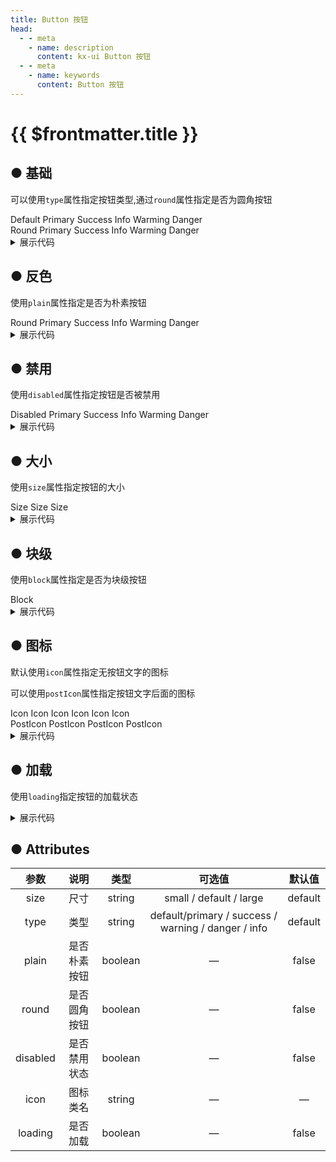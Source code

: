 ```yaml
--- 
title: Button 按钮
head:
  - - meta
    - name: description
      content: kx-ui Button 按钮
  - - meta
    - name: keywords
      content: Button 按钮
---
```


# {{ $frontmatter.title }}
## ● 基础

可以使用`type`属性指定按钮类型,通过`round`属性指定是否为圆角按钮
<div class="borderBox">
<div class="k-row">
<k-button type="default">Default</k-button>
<k-button type="primary">Primary</k-button>
<k-button type="success">Success</k-button>
<k-button type="info">Info</k-button>
<k-button type="warming">Warming</k-button>
<k-button type="danger">Danger</k-button>
</div>
<div class="k-row">
    <k-button type="default" round>Round</k-button>
    <k-button type="primary" round>Primary</k-button>
    <k-button type="success" round>Success</k-button>
    <k-button type="info" round>Info</k-button>
    <k-button type="warming" round>Warming</k-button>
    <k-button type="danger" round>Danger</k-button>
</div>
<div class="k-row">
<k-button type="default" icon="k-icon-shezhi-xianxing"></k-button>
<k-button type="default" icon="k-icon-address_book_line"></k-button>
<k-button type="default" icon="k-icon-search_line"></k-button>
<k-button type="default" icon="k-icon-volume_mute_line"></k-button>
<k-button type="default" icon="k-icon-star_line"></k-button>
<k-button type="default" icon="k-icon-shop_line"></k-button>
</div>
</div>

<details>
<summary class="pre-code-tag">展示代码</summary>

  ```vue
  <template>
      <k-button type="default">Default</k-button>
      <k-button type="primary">Primary</k-button>
      <k-button type="success">Success</k-button>
      <k-button type="info">Info</k-button>
      <k-button type="warming">Warming</k-button>
      <k-button type="danger">Danger</k-button>

      <k-button type="default" round>Round</k-button>
      <k-button type="primary" round>Primary</k-button>
      <k-button type="success" round>Success</k-button>
      <k-button type="info" round>Info</k-button>
      <k-button type="warming" round>Warming</k-button>
      <k-button type="danger" round>Danger</k-button>
  
      <k-button type="default" icon="k-icon-shezhi-xianxing"></k-button>
      <k-button type="default" icon="k-icon-address_book_line"></k-button>
      <k-button type="default" icon="k-icon-search_line"></k-button>
      <k-button type="default" icon="k-icon-volume_mute_line"></k-button>
      <k-button type="default" icon="k-icon-star_line"></k-button>
      <k-button type="default" icon="k-icon-shop_line"></k-button>
  </template>
  ```
</details>


## ● 反色

使用`plain`属性指定是否为朴素按钮

<div class="borderBox">
        <div class="k-row">
            <k-button type="default" round plain>Round</k-button>
            <k-button type="primary" round plain>Primary</k-button>
            <k-button type="success" round plain>Success</k-button>
            <k-button type="info" round plain>Info</k-button>
            <k-button type="warming" round plain>Warming</k-button>
            <k-button type="danger" round plain>Danger</k-button>
      </div>
</div>

<details>
<summary class="pre-code-tag">展示代码</summary>

  ```vue
<template>
            <k-button type="default" round plain>Round</k-button>
            <k-button type="primary" round plain>Primary</k-button>
            <k-button type="success" round plain>Success</k-button>
            <k-button type="info" round plain>Info</k-button>
            <k-button type="warming" round plain>Warming</k-button>
            <k-button type="danger" round plain>Danger</k-button>
</template>

  ```
</details>

## ● 禁用

使用`disabled`属性指定按钮是否被禁用

<div class="borderBox">
         <div class="k-row">
            <k-button type="default" disabled>Disabled</k-button>
            <k-button type="primary" disabled>Primary</k-button>
            <k-button type="success" disabled>Success</k-button>
            <k-button type="info" disabled>Info</k-button>
            <k-button type="warming" disabled>Warming</k-button>
            <k-button type="danger" disabled>Danger</k-button>
        </div>
</div>

<details>
<summary class="pre-code-tag">展示代码</summary>

  ```vue
<template>
            <k-button type="default" disabled>Disabled</k-button>
            <k-button type="primary" disabled>Primary</k-button>
            <k-button type="success" disabled>Success</k-button>
            <k-button type="info" disabled>Info</k-button>
            <k-button type="warming" disabled>Warming</k-button>
            <k-button type="danger" disabled>Danger</k-button>
</template>

  ```
</details>

## ● 大小

使用`size`属性指定按钮的大小

<div class="borderBox">
          <div class="k-row">
            <k-button size="small">Size</k-button>
            <k-button type="warming" >Size</k-button>
            <k-button type="danger" size="large">Size</k-button>
         </div>
</div>

<details>
<summary class="pre-code-tag">展示代码</summary>

  ```vue
<template>
            <k-button size="small">Size</k-button>
            <k-button type="warming" >Size</k-button>
            <k-button type="danger" size="large">Size</k-button>
</template>

  ```
</details>

## ● 块级

使用`block`属性指定是否为块级按钮

<div class="borderBox">
            <k-button type="primary" block>Block</k-button>
</div>

<details>
<summary class="pre-code-tag">展示代码</summary>

  ```vue
<template>
      <k-button type="default" block>Block</k-button>
</template>

  ```
</details>

## ● 图标

<p>默认使用<code>icon</code>属性指定无按钮文字的图标</p>
<p>可以使用<code>postIcon</code>属性指定按钮文字后面的图标</p>
<div class="borderBox">
     <div class="k-row">
        <k-button type="default" icon="k-icon-star_line">Icon</k-button>
        <k-button type="default" icon="k-icon-tv_line">Icon</k-button>
        <k-button type="default" icon="k-icon-translate_line">Icon</k-button>
        <k-button type="default" icon="k-icon-add_line">Icon</k-button>
        <k-button type="default" icon="k-icon-book_open_line">Icon</k-button>
        <k-button type="default" icon="k-icon-xiazai">Icon</k-button>
    </div>
     <div class="k-row">
        <k-button type="default" postIcon="k-icon-star_line">PostIcon</k-button>
        <k-button type="default" postIcon="k-icon-tv_line">PostIcon</k-button>
        <k-button type="default" postIcon="k-icon-translate_line">PostIcon</k-button>
        <k-button type="default" postIcon="k-icon-add_line">PostIcon</k-button>
    </div>
</div>


<details>
<summary class="pre-code-tag">展示代码</summary>

  ```vue
<template>
      <template>
        <k-button type="default" icon="k-icon-star_line">Icon</k-button>
        <k-button type="default" icon="k-icon-tv_line">Icon</k-button>
        <k-button type="default" icon="k-icon-translate_line">Icon</k-button>
        <k-button type="default" icon="k-icon-add_line">Icon</k-button>
        <k-button type="default" icon="k-icon-book_open_line">Icon</k-button>
        <k-button type="default" icon="k-icon-xiazai">Icon</k-button>

        <k-button type="default" postIcon="k-icon-star_line">PostIcon</k-button>
        <k-button type="default" postIcon="k-icon-tv_line">PostIcon</k-button>
        <k-button type="default" postIcon="k-icon-translate_line">PostIcon</k-button>
        <k-button type="default" postIcon="k-icon-add_line">PostIcon</k-button>
        <k-button type="default" postIcon="k-icon-book_open_line">PostIcon</k-button>
        <k-button type="default" postIcon="k-icon-xiazai">PostIcon</k-button>
</template>

  ```
</details>

## ● 加载

<p>使用<code>loading</code>指定按钮的加载状态</p>
<div class="borderBox">
     <div class="k-row">
        <k-button type="default" icon="k-icon-jiazai" loading></k-button>
        <k-button type="primary" icon="k-icon-jiazai" loading></k-button>
        <k-button type="success" icon="k-icon-jiazai" loading></k-button>
        <k-button type="info"  icon="k-icon-jiazai" loading></k-button>
        <k-button type="warming"  icon="k-icon-jiazai" loading></k-button>
        <k-button type="danger" icon="k-icon-jiazai" loading></k-button>
    </div>
</div>


<details>
<summary class="pre-code-tag">展示代码</summary>

  ```vue
<template>
        <k-button type="default" icon="k-icon-jiazai" loading></k-button>
        <k-button type="primary" icon="k-icon-jiazai" loading></k-button>
        <k-button type="success" icon="k-icon-jiazai" loading></k-button>
        <k-button type="info"  icon="k-icon-jiazai" loading></k-button>
        <k-button type="warming"  icon="k-icon-jiazai" loading></k-button>
        <k-button type="danger" icon="k-icon-jiazai" loading></k-button>
</template>

  ```
</details>

## ● Attributes

|      参数      | 说明                                   |   类型   | 可选值                                                    | 默认值 |
| :----------------: | :---------------------------------:   | :------: | :------------------------------------------:            | :-------: |
|      size      | 尺寸                                  |  string   | small / default / large  | default           |
|   type         | 类型                                  |  string    |default/primary / success / warning / danger / info     | default   |
|   plain        | 是否朴素按钮                           |  boolean  | —| false  |
|  round         | 是否圆角按钮                           |  boolean  | —| false|
|   disabled     | 是否禁用状态                           |  boolean  |   —    | false 
|  icon          | 图标类名                               |  string   | — | 	—   |
|  loading       | 是否加载                               |  boolean   | — | false |